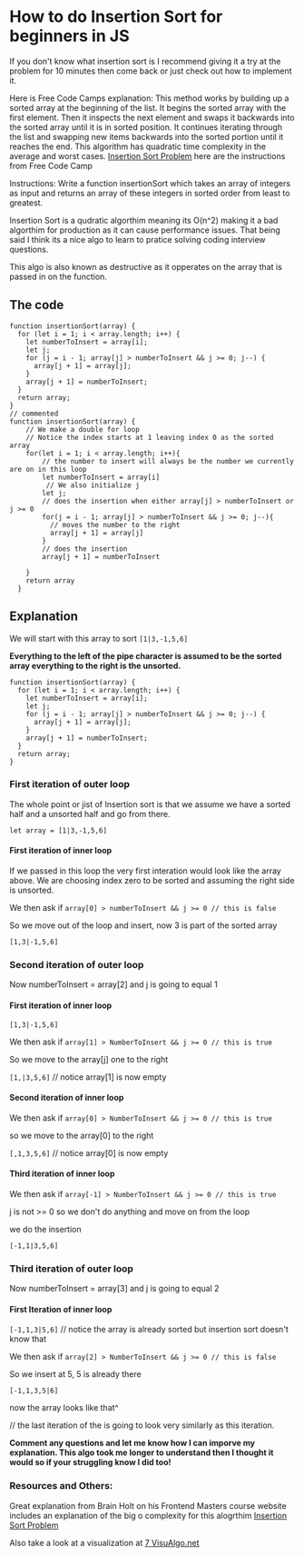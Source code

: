 # How to do Insertion Sort for beginners in JS

If you don't know what insertion sort is I recommend giving it a try at the problem for 10 minutes then come back or just check out how to implement it.

Here is Free Code Camps explanation:
This method works by building up a sorted array at the beginning of the list. It begins the sorted array with the first element. Then it inspects the next element and swaps it backwards into the sorted array until it is in sorted position. It continues iterating through the list and swapping new items backwards into the sorted portion until it reaches the end. This algorithm has quadratic time complexity in the average and worst cases. [Insertion Sort Problem](https://www.freecodecamp.org/learn/coding-interview-prep/algorithms/implement-insertion-sort) here are the instructions from Free Code Camp

Instructions: Write a function insertionSort which takes an array of integers as input and returns an array of these integers in sorted order from least to greatest.

Insertion Sort is a qudratic algorthim meaning its O(n^2) making it a bad algorthim for production as it can cause performance issues. That being said I think its a nice algo to learn to pratice solving coding interview questions.

This algo is also known as destructive as it opperates on the array that is passed in on the function.

## The code

```
function insertionSort(array) {
  for (let i = 1; i < array.length; i++) {
    let numberToInsert = array[i];
    let j;
    for (j = i - 1; array[j] > numberToInsert && j >= 0; j--) {
      array[j + 1] = array[j];
    }
    array[j + 1] = numberToInsert;
  }
  return array;
}
// commented
function insertionSort(array) {
    // We make a double for loop
    // Notice the index starts at 1 leaving index 0 as the sorted array
    for(let i = 1; i < array.length; i++){
        // the number to insert will always be the number we currently are on in this loop
        let numberToInsert = array[i]
         // We also initialize j
        let j;
        // does the insertion when either array[j] > numberToInsert or j >= 0
        for(j = i - 1; array[j] > numberToInsert && j >= 0; j--){
          // moves the number to the right
          array[j + 1] = array[j]
        }
        // does the insertion
        array[j + 1] = numberToInsert

    }
    return array
  }

```

## Explanation

We will start with this array to sort `[1|3,-1,5,6]`

**Everything to the left of the pipe character is assumed to be the sorted array everything to the right is the unsorted.**

```
function insertionSort(array) {
  for (let i = 1; i < array.length; i++) {
    let numberToInsert = array[i];
    let j;
    for (j = i - 1; array[j] > numberToInsert && j >= 0; j--) {
      array[j + 1] = array[j];
    }
    array[j + 1] = numberToInsert;
  }
  return array;
}

```

### First iteration of outer loop

The whole point or jist of Insertion sort is that we assume we have a sorted half and a unsorted half and go from there.

`let array = [1|3,-1,5,6]`

#### First iteration of inner loop

If we passed in this loop the very first interation would look like the array above. We are choosing index zero to be sorted and assuming the right side is unsorted.

We then ask if `array[0] > numberToInsert && j >= 0 // this is false`

So we move out of the loop and insert, now 3 is part of the sorted array

`[1,3|-1,5,6]`

### Second iteration of outer loop

Now numberToInsert = array[2] and j is going to equal 1

#### First iteration of inner loop

`[1,3|-1,5,6]`

We then ask if `array[1] > NumberToInsert && j >= 0 // this is true`

So we move to the array[j] one to the right

`[1,|3,5,6]`
// notice array[1] is now empty

#### Second iteration of inner loop

We then ask if `array[0] > NumberToInsert && j >= 0 // this is true`

so we move to the array[0] to the right

`[,1,3,5,6]`
// notice array[0] is now empty

#### Third iteration of inner loop

We then ask if `array[-1] > NumberToInsert && j >= 0 // this is true`

j is not >= 0 so we don't do anything and move on from the loop

we do the insertion

`[-1,1|3,5,6]`

### Third iteration of outer loop

Now numberToInsert = array[3] and j is going to equal 2

#### First Iteration of inner loop

`[-1,1,3|5,6]` // notice the array is already sorted but insertion sort doesn't know that

We then ask if `array[2] > NumberToInsert && j >= 0 // this is false`

So we insert at 5, 5 is already there

`[-1,1,3,5|6]`

now the array looks like that^

// the last iteration of the is going to look very similarly as this iteration.

**Comment any questions and let me know how I can imporve my explanation. This algo took me longer to understand then I thought it would so if your struggling know I did too!**

### Resources and Others:

Great explanation from Brain Holt on his Frontend Masters course website includes an explanation of the big o complexity for this alogrthim [Insertion Sort Problem](https://btholt.github.io/complete-intro-to-computer-science/insertion-sort)

Also take a look at a visualization at [7 VisuAlgo.net](https://visualgo.net/en/sorting)
